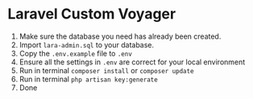 # Laravel Custom Voyager

1. Make sure the database you need has already been created.
2. Import `lara-admin.sql` to your database.
3. Copy the `.env.example` file to `.env`
4. Ensure all the settings in `.env` are correct for your local environment
5. Run in terminal `composer install` or `composer update`
6. Run in terminal `php artisan key:generate`
6. Done